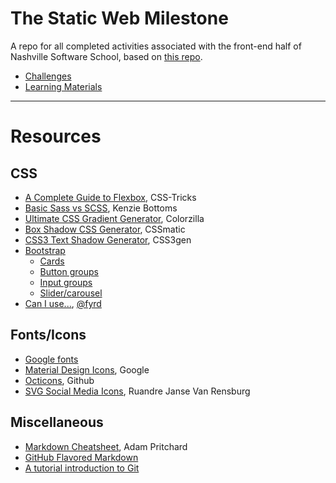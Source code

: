 # The Static Web Milestone

A repo for all completed activities associated with the front-end half of Nashville Software School, based on [this repo](https://github.com/nashville-software-school/front-end-milestones).

- [Challenges](challenges)
- [Learning Materials](learning-materials)

---

# Resources

## CSS
- [A Complete Guide to Flexbox](https://css-tricks.com/snippets/css/a-guide-to-flexbox/), CSS-Tricks
- [Basic Sass vs SCSS](https://gist.github.com/kenziebottoms/3000619a12dfeee9a45cecda75cff07d), Kenzie Bottoms
- [Ultimate CSS Gradient Generator](http://www.colorzilla.com/gradient-editor/), Colorzilla
- [Box Shadow CSS Generator](https://www.cssmatic.com/box-shadow), CSSmatic
- [CSS3 Text Shadow Generator](https://css3gen.com/text-shadow/), CSS3gen
- [Bootstrap](http://getbootstrap.com/docs/4.0/getting-started/introduction/)
  - [Cards](https://getbootstrap.com/docs/4.0/components/card/)
  - [Button groups](https://getbootstrap.com/docs/4.0/components/button-group/)
  - [Input groups](https://getbootstrap.com/docs/4.0/components/input-group/)
  - [Slider/carousel](https://getbootstrap.com/docs/4.0/components/carousel/)
- [Can I use...](https://caniuse.com/), [@fyrd](https://twitter.com/Fyrd)

## Fonts/Icons
- [Google fonts](https://fonts.google.com)
- [Material Design Icons](https://material.io/icons/), Google
- [Octicons](https://octicons.github.com/), Github
- [SVG Social Media Icons](https://codepen.io/ruandre/pen/howFi), Ruandre Janse Van Rensburg

## Miscellaneous
- [Markdown Cheatsheet](https://github.com/adam-p/markdown-here/wiki/Markdown-Cheatsheet), Adam Pritchard
- [GitHub Flavored Markdown](https://help.github.com/articles/basic-writing-and-formatting-syntax/)
- [A tutorial introduction to Git](https://git-scm.com/docs/gittutorial)